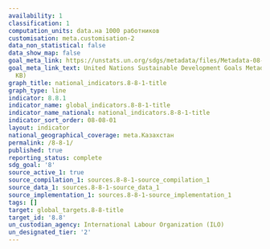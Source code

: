 ```yaml
---
availability: 1
classification: 1
computation_units: data.на 1000 работников
customisation: meta.customisation-2
data_non_statistical: false
data_show_map: false
goal_meta_link: https://unstats.un.org/sdgs/metadata/files/Metadata-08-08-01.pdf
goal_meta_link_text: United Nations Sustainable Development Goals Metadata (PDF 381
  KB)
graph_title: national_indicators.8-8-1-title
graph_type: line
indicator: 8.8.1
indicator_name: global_indicators.8-8-1-title
indicator_name_national: national_indicators.8-8-1-title
indicator_sort_order: 08-08-01
layout: indicator
national_geographical_coverage: meta.Казахстан
permalink: /8-8-1/
published: true
reporting_status: complete
sdg_goal: '8'
source_active_1: true
source_compilation_1: sources.8-8-1-source_compilation_1
source_data_1: sources.8-8-1-source_data_1
source_implementation_1: sources.8-8-1-source_implementation_1
tags: []
target: global_targets.8-8-title
target_id: '8.8'
un_custodian_agency: International Labour Organization (ILO)
un_designated_tier: '2'
---
```

